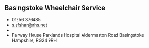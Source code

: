 
## Basingstoke Wheelchair Service

- <i class="fa fa-phone"></i> 01256 376485
- <i class="fa fa-envelope"></i> <a href="mailto:s.afshar@nhs.net">s.afshar@nhs.net</a>
- <i class="fa fa-home"></i> []()
- <i class="fa fa-building"></i> Fairway House Parklands Hospital Aldermaston Road  Basingstoke Hampshire, RG24 9RH
